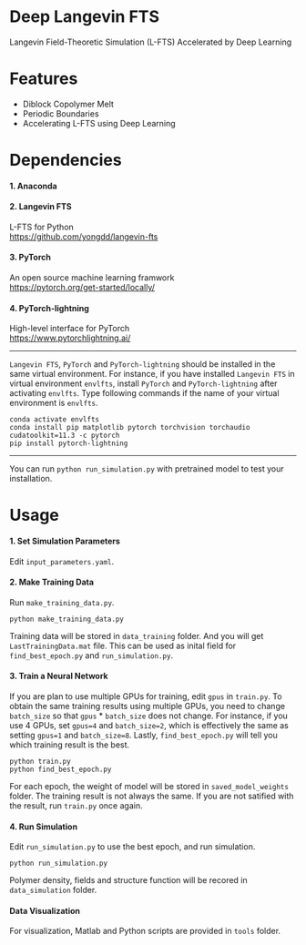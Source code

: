 # Deep Langevin FTS
Langevin Field-Theoretic Simulation (L-FTS) Accelerated by Deep Learning

# Features
* Diblock Copolymer Melt
* Periodic Boundaries  
* Accelerating L-FTS using Deep Learning

# Dependencies

#### 1. Anaconda

#### 2. Langevin FTS
  L-FTS for Python   
  https://github.com/yongdd/langevin-fts

#### 3. PyTorch
  An open source machine learning framwork   
  https://pytorch.org/get-started/locally/

#### 4. PyTorch-lightning
  High-level interface for PyTorch   
  https://www.pytorchlightning.ai/

* * *
`Langevin FTS`, `PyTorch` and `PyTorch-lightning` should be installed in the same virtual environment. For instance, if you have installed `Langevin FTS` in virtual environment `envlfts`, install `PyTorch` and `PyTorch-lightning` after activating `envlfts`. Type following commands if the name of your virtual environment is `envlfts`.
   
  `conda activate envlfts`   
  `conda install pip matplotlib pytorch torchvision torchaudio cudatoolkit=11.3 -c pytorch`   
  `pip install pytorch-lightning`   
* * *   
You can run `python run_simulation.py` with pretrained model to test your installation.
  
# Usage

#### 1. Set Simulation Parameters
Edit `input_parameters.yaml`.  

#### 2. Make Training Data
Run `make_training_data.py`.   
    
  `python make_training_data.py`  

Training data will be stored in `data_training` folder. And you will get `LastTrainingData.mat` file. This can be used as inital field for `find_best_epoch.py` and `run_simulation.py`.   

#### 3. Train a Neural Network
If you are plan to use multiple GPUs for training, edit `gpus` in `train.py`. To obtain the same training results using multiple GPUs, you need to change `batch_size` so that `gpus` * `batch_size` does not change. For instance, if you use 4 GPUs, set `gpus=4` and `batch_size=2`, which is effectively the same as setting `gpus=1` and `batch_size=8`. Lastly, `find_best_epoch.py` will tell you which training result is the best.   
   
  `python train.py`   
  `python find_best_epoch.py`  
   
For each epoch, the weight of model will be stored in `saved_model_weights` folder. The training result is not always the same. If you are not satified with the result, run `train.py` once again.   

#### 4. Run Simulation
Edit `run_simulation.py` to use the best epoch, and run simulation.   
   
  `python run_simulation.py`  
   
Polymer density, fields and structure function will be recored in `data_simulation` folder.   

#### Data Visualization 
For visualization, Matlab and Python scripts are provided in `tools` folder.
